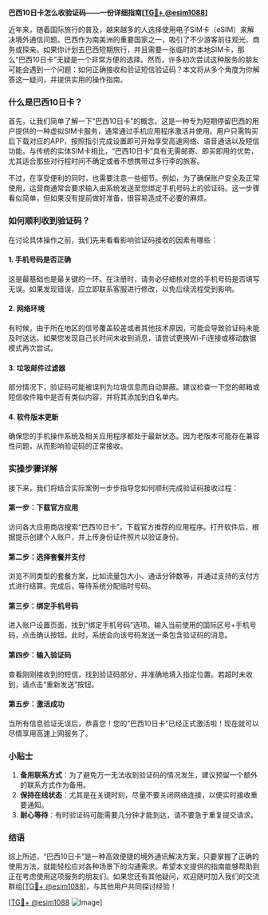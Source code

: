 **巴西10日卡怎么收验证码——一份详细指南[[TG💪+ @esim1088](https://t.me/s/esim1088)]**

近年来，随着国际旅行的普及，越来越多的人选择使用电子SIM卡（eSIM）来解决境外通信问题。巴西作为南美洲的重要国家之一，吸引了不少游客前往观光、商务或探亲。如果你计划去巴西短期旅行，并且需要一张临时的本地SIM卡，那么“巴西10日卡”无疑是一个非常方便的选择。然而，许多初次尝试这种服务的朋友可能会遇到一个问题：如何正确接收和验证短信验证码？本文将从多个角度为你解答这一疑问，并提供实用的操作指南。

### 什么是巴西10日卡？

首先，让我们简单了解一下“巴西10日卡”的概念。这是一种专为短期停留巴西的用户提供的一种虚拟SIM卡服务，通常通过手机应用程序激活并使用。用户只需购买后下载对应的APP，按照指引完成设置即可开始享受高速网络、语音通话以及短信功能。与传统的实体SIM卡相比，“巴西10日卡”具有无需邮寄、即买即用的优势，尤其适合那些对行程时间不确定或者不想携带过多行李的旅客。

不过，在享受便利的同时，也需要注意一些细节。例如，为了确保账户安全及正常使用，运营商通常会要求输入由系统发送至您绑定手机号码上的验证码。这一步骤看似简单，但如果没有提前做好准备，很容易造成不必要的麻烦。

### 如何顺利收到验证码？

在讨论具体操作之前，我们先来看看影响验证码接收的因素有哪些：

#### 1. 手机号码是否正确
这是最基础也是最关键的一环。在注册时，请务必仔细核对您的手机号码是否填写无误。如果发现错误，应立即联系客服进行修改，以免后续流程受到影响。

#### 2. 网络环境
有时候，由于所在地区的信号覆盖较差或者其他技术原因，可能会导致验证码未能及时送达。如果您发现自己长时间未收到消息，请尝试更换Wi-Fi连接或移动数据模式再次尝试。

#### 3. 垃圾邮件过滤器
部分情况下，验证码可能被误判为垃圾信息而自动屏蔽。建议检查一下您的邮箱或短信收件箱中是否有类似内容，并将其添加到白名单内。

#### 4. 软件版本更新
确保您的手机操作系统及相关应用程序都处于最新状态。因为老版本可能存在兼容性问题，从而影响验证码的正常接收。

### 实操步骤详解

接下来，我们将结合实际案例一步步指导您如何顺利完成验证码接收过程：

#### 第一步：下载官方应用
访问各大应用商店搜索“巴西10日卡”，下载官方推荐的应用程序。打开软件后，根据提示创建个人账户，并上传身份证件照片以验证身份。

#### 第二步：选择套餐并支付
浏览不同类型的套餐方案，比如流量包大小、通话分钟数等，并通过支持的支付方式进行结算。完成后，等待系统分配临时号码。

#### 第三步：绑定手机号码
进入账户设置页面，找到“绑定手机号码”选项。输入当前使用的国际区号+手机号码，点击确认按钮。此时，系统会向该号码发送一条包含验证码的消息。

#### 第四步：输入验证码
查看刚刚接收到的短信，找到验证码部分，并准确地填入指定位置。若超时未收到，请点击“重新发送”按钮。

#### 第五步：激活成功
当所有信息验证无误后，恭喜您！您的“巴西10日卡”已经正式激活啦！现在就可以尽情享用高速上网服务了。

### 小贴士

1. **备用联系方式**：为了避免万一无法收到验证码的情况发生，建议预留一个额外的联系方式作为备用。
2. **保持在线状态**：尤其是在关键时刻，尽量不要关闭网络连接，以便实时接收重要通知。
3. **耐心等待**：有时验证码可能需要几分钟才能到达，请不要急于重复提交请求。

### 结语

综上所述，“巴西10日卡”是一种高效便捷的境外通讯解决方案，只要掌握了正确的使用方法，就能轻松应对各种场景下的沟通需求。希望本文提供的指南能够帮助到正在考虑使用这项服务的朋友们。如果您还有其他疑问，欢迎随时加入我们的交流群组[[TG💪+ @esim1088](https://t.me/s/esim1088)]，与其他用户共同探讨经验！

[[TG💪+ @esim1088](https://t.me/s/esim1088) ![Image](https://i.postimg.cc/4NQfJmqS/Snipaste-2025-05-13-00-14-12.png)]